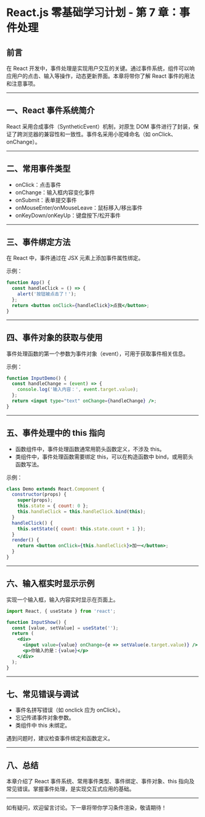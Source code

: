  # React.js 零基础学习计划 - 第 7 章：事件处理

## 前言

在 React 开发中，事件处理是实现用户交互的关键。通过事件系统，组件可以响应用户的点击、输入等操作，动态更新界面。本章将带你了解 React 事件的用法和注意事项。

---

## 一、React 事件系统简介

React 采用合成事件（SyntheticEvent）机制，对原生 DOM 事件进行了封装，保证了跨浏览器的兼容性和一致性。事件名采用小驼峰命名（如 onClick、onChange）。

---

## 二、常用事件类型

- onClick：点击事件
- onChange：输入框内容变化事件
- onSubmit：表单提交事件
- onMouseEnter/onMouseLeave：鼠标移入/移出事件
- onKeyDown/onKeyUp：键盘按下/松开事件

---

## 三、事件绑定方法

在 React 中，事件通过在 JSX 元素上添加事件属性绑定。

示例：
```jsx
function App() {
  const handleClick = () => {
    alert('按钮被点击了！');
  };
  return <button onClick={handleClick}>点我</button>;
}
```

---

## 四、事件对象的获取与使用

事件处理函数的第一个参数为事件对象（event），可用于获取事件相关信息。

示例：
```jsx
function InputDemo() {
  const handleChange = (event) => {
    console.log('输入内容：', event.target.value);
  };
  return <input type="text" onChange={handleChange} />;
}
```

---

## 五、事件处理中的 this 指向

- 函数组件中，事件处理函数通常用箭头函数定义，不涉及 this。
- 类组件中，事件处理函数需要绑定 this，可以在构造函数中 bind，或用箭头函数写法。

示例：
```jsx
class Demo extends React.Component {
  constructor(props) {
    super(props);
    this.state = { count: 0 };
    this.handleClick = this.handleClick.bind(this);
  }
  handleClick() {
    this.setState({ count: this.state.count + 1 });
  }
  render() {
    return <button onClick={this.handleClick}>加一</button>;
  }
}
```

---

## 六、输入框实时显示示例

实现一个输入框，输入内容实时显示在页面上。

```jsx
import React, { useState } from 'react';

function InputShow() {
  const [value, setValue] = useState('');
  return (
    <div>
      <input value={value} onChange={e => setValue(e.target.value)} />
      <p>你输入的是：{value}</p>
    </div>
  );
}
```

---

## 七、常见错误与调试

- 事件名拼写错误（如 onclick 应为 onClick）。
- 忘记传递事件对象参数。
- 类组件中 this 未绑定。

遇到问题时，建议检查事件绑定和函数定义。

---

## 八、总结

本章介绍了 React 事件系统、常用事件类型、事件绑定、事件对象、this 指向及常见错误。掌握事件处理，是实现交互式应用的基础。

---

如有疑问，欢迎留言讨论。下一章将带你学习条件渲染，敬请期待！ 